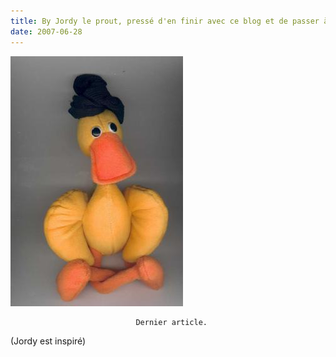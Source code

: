 ```yaml
---
title: By Jordy le prout, pressé d'en finir avec ce blog et de passer à un autre.
date: 2007-06-28
---
```


![une image](./img/1033130262_small.jpg)


                                Dernier article.
(Jordy est inspiré)
            
